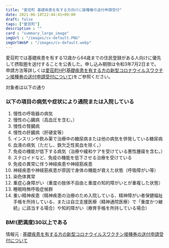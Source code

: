 ```yaml
---
title: "愛荘町 基礎疾患を有する方向けに接種権の送付申請受付"
date: 2021-06-18T22:44:41+09:00
draft: false
tags: ["愛荘町"]
description : ""
card : "summary_large_image"
imgUrl : "/images/cv-default.PNG"
imgUrlWebP : "/images/cv-default.webp"
---
```

愛荘町では基礎疾患を有する12歳から64歳までの住民登録がある人向けに優先して摂取圏を送付することを公表した。申し込み期限は令和3年7月2日まで。
申請方法等詳しくは[愛荘町HP(基礎疾患を有する方の新型コロナウイルスワクチン接種券の送付申請受付について)](https://www.town.aisho.shiga.jp/soshiki/kansensho/7679.html)をご参照ください。

対象者は以下の通り
### 以下の項目の病気や症状により通院または入院している
1. 慢性の呼吸器の病気
2. 慢性の心臓病（高血圧を含む。）
3. 慢性の腎臓病
4. 慢性の肝臓病（肝硬変等）
5. インスリンや飲み薬で治療中の糖尿病または他の病気を併発している糖尿病
6. 血液の病気（ただし、鉄欠乏性貧血を除く。）
7. 免疫の機能が低下する病気（治療や緩和ケアを受けている悪性腫瘍を含む。）
8. ステロイドなど、免疫の機能を低下させる治療を受けている
9. 免疫の異常に伴う神経疾患や神経筋疾患
10. 神経疾患や神経筋疾患が原因で身体の機能が衰えた状態（呼吸障がい等）
11. 染色体異常
12. 重症心身障がい（重度の肢体不自由と重度の知的障がいとが重複した状態）
13. 睡眠時無呼吸症候群
14. 重い精神疾患（精神疾患の治療のため入院している、精神障がい者保健福祉手帳を所持している、または自立支援医療（精神通院医療）で「重度かつ継続」に該当する場合）や知的障がい（療育手帳を所持している場合）
### BM!(肥満度)30以上である


情報元 : [基礎疾患を有する方の新型コロナウイルスワクチン接種券の送付申請受付について](https://www.town.aisho.shiga.jp/soshiki/kansensho/7679.html)